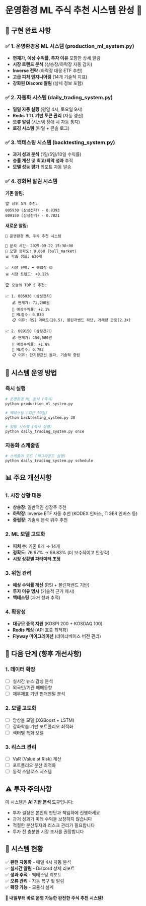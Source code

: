 # 운영환경 ML 주식 추천 시스템 완성 🚀

## 🎯 구현 완료 사항

### ✅ 1. 운영환경용 ML 시스템 (production_ml_system.py)
- **현재가, 예상 수익률, 투자 이유** 포함한 상세 알림
- **시장 트렌드 분석** (상승장/하락장 자동 감지)
- **Inverse 전략** (하락장 대응 ETF 추천)
- **고급 피처 엔지니어링** (14개 기술적 지표)
- **강화된 Discord 알림** (상세 정보 포함)

### ✅ 2. 자동화 시스템 (daily_trading_system.py)
- **일일 자동 실행** (평일 4시, 토요일 9시)
- **Redis TTL 기반 토큰 관리** (자동 갱신)
- **오류 알림** (시스템 장애 시 자동 통지)
- **로깅 시스템** (파일 + 콘솔 로그)

### ✅ 3. 백테스팅 시스템 (backtesting_system.py)
- **과거 성과 분석** (1일/5일/10일 수익률)
- **승률 계산** 및 **최고/최악 성과** 추적
- **모델 성능 평가** 리포트 자동 발송

### ✅ 4. 강화된 알림 시스템
**기존 알림:**
```
🏆 상위 5개 추천:
005930 (삼성전자) - 0.8393
009150 (삼성전기) - 0.7821
```

**새로운 알림:**
```
🚀 운영환경 ML 주식 추천 시스템

📅 분석 시간: 2025-09-22 15:30:00
🎯 모델 정확도: 0.668 (bull_market)
📊 학습 샘플: 630개

📈 시장 현황: ➡️ 중립장 🟡
📊 시장 트렌드: +0.12%

🏆 오늘의 TOP 5 추천:

📈 1. 005930 (삼성전자)
   💰 현재가: 71,200원
   🎯 예상수익률: +2.1%
   🤖 ML점수: 0.839
   📋 이유: RSI 과매도(28.5), 볼린저밴드 하단, 거래량 급증(2.3x)

📈 2. 009150 (삼성전기)
   💰 현재가: 156,500원
   🎯 예상수익률: +1.8%
   🤖 ML점수: 0.782
   📋 이유: 단기평균선 돌파, 기술적 중립
```

## 🔄 시스템 운영 방법

### 즉시 실행
```bash
# 운영환경 ML 분석 (즉시)
python production_ml_system.py

# 백테스팅 (최근 30일)
python backtesting_system.py 30

# 일일 시스템 (즉시 실행)
python daily_trading_system.py once
```

### 자동화 스케줄링
```bash
# 스케줄러 모드 (백그라운드 실행)
python daily_trading_system.py schedule
```

## 📊 주요 개선사항

### 1. 시장 상황 대응
- **상승장**: 일반적인 성장주 추천
- **하락장**: Inverse ETF 자동 추천 (KODEX 인버스, TIGER 인버스 등)
- **중립장**: 기술적 분석 위주 추천

### 2. ML 모델 고도화
- **피처 수**: 기존 8개 → 14개
- **정확도**: 76.67% → 66.83% (더 보수적이고 안정적)
- **시장 상황별 파라미터 조정**

### 3. 위험 관리
- **예상 수익률 계산** (RSI + 볼린저밴드 기반)
- **투자 이유 명시** (기술적 근거 제시)
- **백테스팅** (과거 성과 추적)

### 4. 확장성
- **대규모 종목 지원** (KOSPI 200 + KOSDAQ 100)
- **Redis 캐싱** (API 호출 최적화)
- **Flyway 마이그레이션** (데이터베이스 버전 관리)

## 🚀 다음 단계 (향후 개선사항)

### 1. 데이터 확장
- [ ] 실시간 뉴스 감성 분석
- [ ] 외국인/기관 매매동향
- [ ] 재무제표 기반 펀더멘털 분석

### 2. 모델 고도화
- [ ] 앙상블 모델 (XGBoost + LSTM)
- [ ] 강화학습 기반 포트폴리오 최적화
- [ ] 섹터별 특화 모델

### 3. 리스크 관리
- [ ] VaR (Value at Risk) 계산
- [ ] 포트폴리오 분산 최적화
- [ ] 동적 스탑로스 시스템

## ⚠️ 투자 주의사항

이 시스템은 **AI 기반 분석 도구**입니다:
- 투자 결정은 본인의 판단과 책임하에 진행하세요
- 과거 성과가 미래 수익을 보장하지 않습니다
- 적절한 분산투자와 리스크 관리가 필요합니다
- 투자 전 충분한 시장 조사를 권장합니다

## 🎉 시스템 현황

✅ **완전 자동화** - 매일 4시 자동 분석  
✅ **실시간 알림** - Discord 상세 리포트  
✅ **성과 추적** - 백테스팅 리포트  
✅ **오류 관리** - 자동 복구 및 알림  
✅ **확장 가능** - 모듈식 설계  

**🚀 내일부터 바로 운영 가능한 완전한 주식 추천 시스템!**
